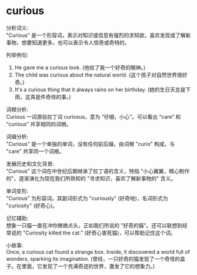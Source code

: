 # curious

分析词义:  
"Curious" 是一个形容词，表示对知识或信息有强烈的求知欲，喜欢发现或了解新事物，想要知道更多。也可以表示令人惊奇或奇特的。

  

列举例句:

  

1.  He gave me a curious look. (他给了我一个好奇的眼神。)
2.  The child was curious about the natural world. (这个孩子对自然世界很好奇。)
3.  It's a curious thing that it always rains on her birthday. (她的生日天总是下雨，这真是件奇怪的事。)

  

词根分析:  
Curious 一词源自拉丁词 curiosus，意为 “仔细，小心”。可以看出 “care” 和 “curious” 共享相同的词根。

  

词缀分析:  
"Curious" 是一个单独的单词，没有任何前后缀。由词根 "curio" 构成，与 "care" 共享同一个词根。

  

发展历史和文化背景:  
"Curious" 这个词在中世纪后期继承了拉丁语的含义，特指 "小心翼翼，精心制作的"，逐渐演化为现在我们所熟知的 "寻求知识，喜欢了解新事物的" 含义。

  

单词变形:  
"Curious" 为形容词。其副词形式为 "curiously" (好奇地)，名词形式为 "curiosity" (好奇心)。

  

记忆辅助:  
想象一只猫一直在冲你微微点头，正如我们所说的 "好奇的猫"。还可以联想到经常说的 "Curiosity killed the cat." (好奇心害死猫)，可以帮助记住这个词。

  

小故事:  
Once, a curious cat found a strange box. Inside, it discovered a world full of wonders, sparking its imagination. (曾经，一只好奇的猫发现了一个奇怪的盒子。在里面，它发现了一个充满奇迹的世界，激发了它的想象力。)
